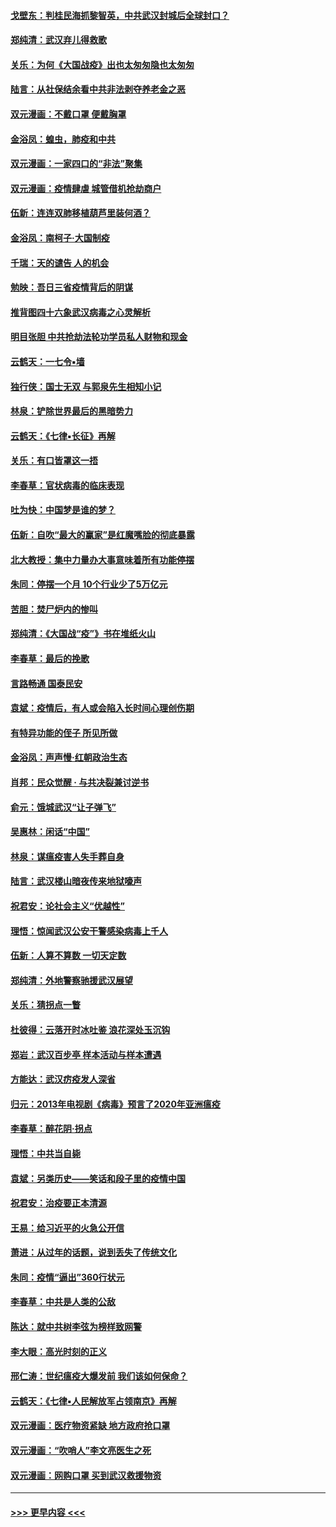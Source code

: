 #### [戈壁东：判桂民海抓黎智英，中共武汉封城后全球封口？](../pages/nsc993/n11917982.md?t=03060631) 
#### [郑纯清：武汉弃儿得救歌](../pages/nsc993/n11917881.md?t=03060631) 
#### [关乐：为何《大国战疫》出也太匆匆隐也太匆匆](../pages/nsc993/n11917792.md?t=03060631) 
#### [陆言：从社保结余看中共非法剥夺养老金之恶](../pages/nsc993/n11917084.md?t=03060631) 
#### [双元漫画：不戴口罩 便戴胸罩](../pages/nsc993/n11916447.md?t=03060631) 
#### [金浴凤：蝗虫，肺疫和中共](../pages/nsc993/n11916904.md?t=03060631) 
#### [双元漫画：一家四口的“非法”聚集](../pages/nsc993/n11916378.md?t=03060631) 
#### [双元漫画：疫情肆虐 城管借机抢劫商户](../pages/nsc993/n11916310.md?t=03060631) 
#### [伍新：连连双肺移植葫芦里装何酒？](../pages/nsc993/n11913667.md?t=03060631) 
#### [金浴凤：南柯子·大国制疫](../pages/nsc993/n11913657.md?t=03060631) 
#### [千瑞：天的谴告  人的机会](../pages/nsc993/n11913309.md?t=03060631) 
#### [勉映：吾日三省疫情背后的阴谋](../pages/nsc993/n11913079.md?t=03060631) 
#### [推背图四十六象武汉病毒之心灵解析](../pages/nsc993/n11911761.md?t=03060631) 
#### [明目张胆 中共抢劫法轮功学员私人财物和现金](../pages/nsc993/n11910262.md?t=03060631) 
#### [云鹤天：一七令▪墙](../pages/nsc993/n11910627.md?t=03060631) 
#### [独行侠：国士无双 与郭泉先生相知小记](../pages/nsc993/n11910613.md?t=03060631) 
#### [林泉：铲除世界最后的黑暗势力](../pages/nsc993/n11909320.md?t=03060631) 
#### [云鹤天：《七律▪长征》再解](../pages/nsc993/n11909327.md?t=03060631) 
#### [关乐：有口皆罩这一捂](../pages/nsc993/n11908393.md?t=03060631) 
#### [李春草：官状病毒的临床表现](../pages/nsc993/n11908339.md?t=03060631) 
#### [吐为快：中国梦是谁的梦？](../pages/nsc993/n11906564.md?t=03060631) 
#### [伍新：自吹“最大的赢家”是红魔嘴脸的彻底暴露](../pages/nsc993/n11906407.md?t=03060631) 
#### [北大教授：集中力量办大事意味着所有功能停摆](../pages/nsc993/n11904800.md?t=03060631) 
#### [朱同：停摆一个月 10个行业少了5万亿元](../pages/nsc993/n11904498.md?t=03060631) 
#### [苦胆：焚尸炉内的惨叫](../pages/nsc993/n11904479.md?t=03060631) 
#### [郑纯清：《大国战“疫”》书在堆纸火山](../pages/nsc993/n11904450.md?t=03060631) 
#### [李春草：最后的挽歌](../pages/nsc993/n11904441.md?t=03060631) 
#### [言路畅通 国泰民安](../pages/nsc993/n11904222.md?t=03060631) 
#### [袁斌：疫情后，有人或会陷入长时间心理创伤期](../pages/nsc993/n11901514.md?t=03060631) 
#### [有特异功能的侄子 所见所做](../pages/nsc993/n11901154.md?t=03060631) 
#### [金浴凤：声声慢‧红朝政治生态](../pages/nsc993/n11899553.md?t=03060631) 
#### [肖邦：民众觉醒 · 与共决裂兼讨逆书](../pages/nsc993/n11898435.md?t=03060631) 
#### [俞元：饿城武汉“让子弹飞”](../pages/nsc993/n11898344.md?t=03060631) 
#### [吴惠林：闲话“中国”](../pages/nsc993/n11898182.md?t=03060631) 
#### [林泉：谋瘟疫害人失手葬自身](../pages/nsc993/n11897892.md?t=03060631) 
#### [陆言：武汉楼山暗夜传来地狱嚎声](../pages/nsc993/n11897033.md?t=03060631) 
#### [祝君安：论社会主义“优越性”](../pages/nsc993/n11897005.md?t=03060631) 
#### [理悟：惊闻武汉公安干警感染病毒上千人](../pages/nsc993/n11896947.md?t=03060631) 
#### [伍新：人算不算数 一切天定数](../pages/nsc993/n11893372.md?t=03060631) 
#### [郑纯清：外地警察驰援武汉展望](../pages/nsc993/n11893115.md?t=03060631) 
#### [关乐：猜拐点一瞥](../pages/nsc993/n11893020.md?t=03060631) 
#### [杜彼得：云落开时冰吐鉴 浪花深处玉沉钩](../pages/nsc993/n11892107.md?t=03060631) 
#### [郑岩：武汉百步亭 样本活动与样本遭遇](../pages/nsc993/n11892310.md?t=03060631) 
#### [方能达：武汉疠疫发人深省](../pages/nsc993/n11891376.md?t=03060631) 
#### [归元：2013年电视剧《病毒》预言了2020年亚洲瘟疫](../pages/nsc993/n11891126.md?t=03060631) 
#### [李春草：醉花阴·拐点](../pages/nsc993/n11890567.md?t=03060631) 
#### [理悟：中共当自毙](../pages/nsc993/n11890559.md?t=03060631) 
#### [袁斌：另类历史——笑话和段子里的疫情中国](../pages/nsc993/n11889243.md?t=03060631) 
#### [祝君安：治疫要正本清源](../pages/nsc993/n11889085.md?t=03060631) 
#### [王易：给习近平的火急公开信](../pages/nsc993/n11888225.md?t=03060631) 
#### [萧进：从过年的话题，说到丢失了传统文化](../pages/nsc993/n11887732.md?t=03060631) 
#### [朱同：疫情“逼出”360行状元](../pages/nsc993/n11887678.md?t=03060631) 
#### [李春草：中共是人类的公敌](../pages/nsc993/n11887656.md?t=03060631) 
#### [陈达：就中共树李弦为榜样致网警](../pages/nsc993/n11887625.md?t=03060631) 
#### [李大眼：高光时刻的正义](../pages/nsc993/n11887585.md?t=03060631) 
#### [邢仁涛：世纪瘟疫大爆发前 我们该如何保命？](../pages/nsc993/n11887535.md?t=03060631) 
#### [云鹤天：《七律▪人民解放军占领南京》再解](../pages/nsc993/n11887524.md?t=03060631) 
#### [双元漫画：医疗物资紧缺 地方政府抢口罩](../pages/nsc993/n11884744.md?t=03060631) 
#### [双元漫画：“吹哨人”李文亮医生之死](../pages/nsc993/n11884705.md?t=03060631) 
#### [双元漫画：网购口罩 买到武汉救援物资](../pages/nsc993/n11884670.md?t=03060631) 

----
#### [ >>> 更早内容 <<< ](../indexes/nsc993-earlier.md)
